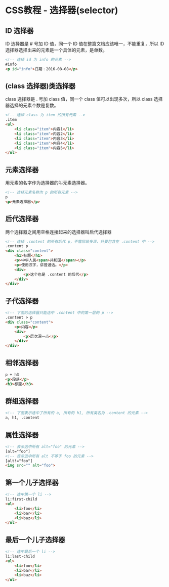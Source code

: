 # CSS教程 - 选择器(selector)

## ID 选择器

ID 选择器是 # 号加 ID 值，同一个 ID 值在整篇文档应该唯一，不能重复，所以 ID 选择器选择出来的元素是一个具体的元素，是单数。

```html
<!-- 选择 id 为 info 的元素 -->
#info
<p id="info">日期：2016-08-08</p>
```

## (class 选择器)类选择器

class 选择器是 . 号加 class 值，同一个 class 值可以出现多次，所以 class 选择器选择的元素个数是复数。

```html
<!-- 选择 class 为 item 的所有元素 -->
.item
<ul>
    <li class="item">内容1</li>
    <li class="item">内容2</li>
    <li class="item">内容3</li>
    <li class="item">内容4</li>
    <li class="item">内容5</li>
</ul>
```

## 元素选择器

用元素的名字作为选择器的叫元素选择器。

```html
<!-- 选择元素名称为 p 的所有元素 -->
p
<p>元素选择器</p>
```

## 后代选择器

两个选择器之间用空格连接起来的选择器叫后代选择器

```html
<!-- 选择 .content 的所有后代 p，不管层级多深，只要包含在 .content 中 -->
.content p
<div class="content">
    <h1>标题</h1>
    <p>中华人民<span>共和国</span></p>
    <p>使用汉字，讲普通话。</p>
    <div>
        <p>这个也是 .content 的后代</p>
    </div>
</div>
```

## 子代选择器

```html
<!-- 下面的选择器只能选中 .content 中的第一层的 p -->
.content > p
<div class="content">
    <p>内容</p>
    <div>
        <p>层次深一点</p>
    </div>
</div>
```

## 相邻选择器

```html
p + h3
<p>段落</p>
<h3>标题</h3>
```

## 群组选择器

```html
<!-- 下面表示选中了所有的 a, 所有的 h1, 所有类名为 .content 的元素 -->
a, h1, .content
```

## 属性选择器

```html
<!-- 表示选中所有 alt="foo" 的元素 -->
[alt="foo"]
<!-- 表示选中所有 alt 不等于 foo 的元素 -->
[alt!="foo"]
<img src="" alt="foo">
```

## 第一个儿子选择器

```html
<!-- 选中第一个 li -->
li:first-child
<ul>
    <li>foo</li>
    <li>bar</li>
    <li>baz</li>
</ul>
```

## 最后一个儿子选择器

```html
<!-- 选中最后一个 li -->
li:last-child
<ul>
    <li>foo</li>
    <li>bar</li>
    <li>baz</li>
</ul>
```
